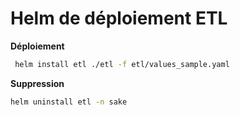 # Helm de déploiement ETL

**Déploiement**
```sh
 helm install etl ./etl -f etl/values_sample.yaml
```

**Suppression**
```sh
helm uninstall etl -n sake
```

